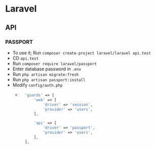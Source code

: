 # Laravel
## API
### PASSPORT
- To use it; Run `composer create-project laravel/laravel api.test`
- CD `api.test`
- Run `composer require laravel/passport`
- Enter database password in `.env`
- Run `php artisan migrate:fresh`
- Run `php artisan passport:install`
- Modify `config/auth.php`
    - ~~~php
        'guards' => [
            'web' => [
                'driver' => 'session',
                'provider' => 'users',
            ],

            'api' => [
                'driver' => 'passport',
                'provider' => 'users',
            ],
        ],
      ~~~